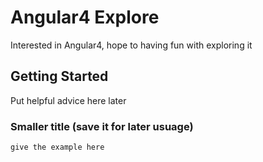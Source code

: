 # Angular4 Explore
Interested in Angular4, hope to having fun with exploring it

## Getting Started
Put helpful advice here later 

### Smaller title (save it for later usuage)
``` give the example here ```